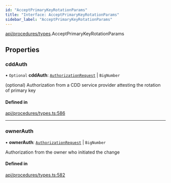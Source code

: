 ```yaml
---
id: "AcceptPrimaryKeyRotationParams"
title: "Interface: AcceptPrimaryKeyRotationParams"
sidebar_label: "AcceptPrimaryKeyRotationParams"
---
```


[api/procedures/types](../../../../../modules/API/Procedures/Types/Types.md).AcceptPrimaryKeyRotationParams

## Properties

### cddAuth

• `Optional` **cddAuth**: [`AuthorizationRequest`](../../../../../classes/API/Entities/AuthorizationRequest/AuthorizationRequest.md) \| `BigNumber`

(optional) Authorization from a CDD service provider attesting the rotation of primary key

#### Defined in

[api/procedures/types.ts:586](https://github.com/PolymeshAssociation/polymesh-sdk/blob/3cc570ade/src/api/procedures/types.ts#L586)

___

### ownerAuth

• **ownerAuth**: [`AuthorizationRequest`](../../../../../classes/API/Entities/AuthorizationRequest/AuthorizationRequest.md) \| `BigNumber`

Authorization from the owner who initiated the change

#### Defined in

[api/procedures/types.ts:582](https://github.com/PolymeshAssociation/polymesh-sdk/blob/3cc570ade/src/api/procedures/types.ts#L582)
